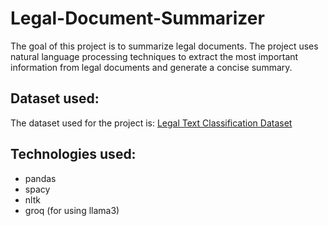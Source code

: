 # Legal-Document-Summarizer
The goal of this project is to summarize legal documents. The project uses natural language processing techniques to extract the most important information from legal documents and generate a concise summary.

## Dataset used:
The dataset used for the project is:
[Legal Text Classification Dataset](https://www.kaggle.com/datasets/amohankumar/legal-text-classification-dataset)

## Technologies used:
- pandas
- spacy
- nltk
- groq (for using llama3)

